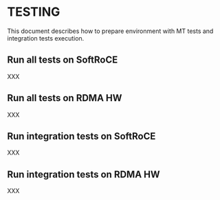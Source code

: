 # TESTING

This document describes how to prepare environment with MT tests and integration tests execution.

## Run all tests on SoftRoCE

XXX

## Run all tests on RDMA HW

XXX

## Run integration tests on SoftRoCE

XXX

## Run integration tests on RDMA HW

XXX
